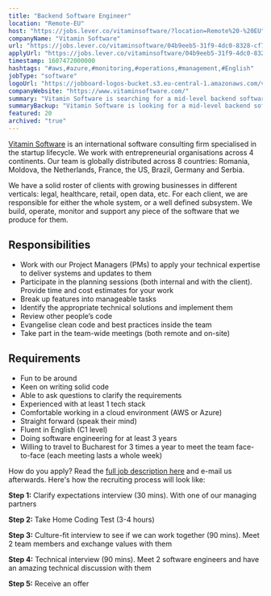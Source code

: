 ```yaml
---
title: "Backend Software Engineer"
location: "Remote-EU"
host: "https://jobs.lever.co/vitaminsoftware/?location=Remote%20-%20EU"
companyName: "Vitamin Software"
url: "https://jobs.lever.co/vitaminsoftware/04b9eeb5-31f9-4dc0-8328-cf7d70cb00da"
applyUrl: "https://jobs.lever.co/vitaminsoftware/04b9eeb5-31f9-4dc0-8328-cf7d70cb00da/apply"
timestamp: 1607472000000
hashtags: "#aws,#azure,#monitoring,#operations,#management,#English"
jobType: "software"
logoUrl: "https://jobboard-logos-bucket.s3.eu-central-1.amazonaws.com/vitamin-software"
companyWebsite: "https://www.vitaminsoftware.com/"
summary: "Vitamin Software is searching for a mid-level backend software engineer that has 3 years of experience."
summaryBackup: "Vitamin Software is looking for a mid-level backend software engineer that has experience in: #management, #aws, #azure."
featured: 20
archived: "true"
---
```


[Vitamin Software](https://www.vitaminsoftware.com/) is an international software consulting firm specialised in the startup lifecycle. We work with entrepreneurial organisations across 4 continents. Our team is globally distributed across 8 countries: Romania, Moldova, the Netherlands, France, the US, Brazil, Germany and Serbia.

We have a solid roster of clients with growing businesses in different verticals: legal, healthcare, retail, open data, etc. For each client, we are responsible for either the whole system, or a well defined subsystem. We build, operate, monitor and support any piece of the software that we produce for them.

## Responsibilities

*   Work with our Project Managers (PMs) to apply your technical expertise to deliver systems and updates to them
*   Participate in the planning sessions (both internal and with the client). Provide time and cost estimates for your work
*   Break up features into manageable tasks
*   Identify the appropriate technical solutions and implement them
*   Review other people’s code
*   Evangelise clean code and best practices inside the team
*   Take part in the team-wide meetings (both remote and on-site)

## Requirements

*   Fun to be around
*   Keen on writing solid code
*   Able to ask questions to clarify the requirements
*   Experienced with at least 1 tech stack
*   Comfortable working in a cloud environment (AWS or Azure)
*   Straight forward (speak their mind)
*   Fluent in English (C1 level)
*   Doing software engineering for at least 3 years
*   Willing to travel to Bucharest for 3 times a year to meet the team face-to-face (each meeting lasts a whole week)

How do you apply? Read the [full job description here](https://docs.google.com/document/d/1h8tmj2nKixTl7FHRyetG-7qgbK09QShIcRdxbhbEwhA/edit?usp=sharing) and e-mail us afterwards. Here's how the recruiting process will look like:

**Step 1:** Clarify expectations interview (30 mins). With one of our managing partners

**Step 2:** Take Home Coding Test (3-4 hours)

**Step 3:** Culture-fit interview to see if we can work together (90 mins). Meet 2 team members and exchange values with them

**Step 4:** Technical interview (90 mins). Meet 2 software engineers and have an amazing technical discussion with them

**Step 5:** Receive an offer

